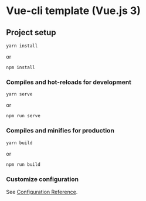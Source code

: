 # Vue-cli template (Vue.js 3)

## Project setup

```
yarn install
```

or

```
npm install
```

### Compiles and hot-reloads for development

```
yarn serve
```

or

```
npm run serve
```

### Compiles and minifies for production

```
yarn build
```

or

```
npm run build
```

### Customize configuration

See [Configuration Reference](https://cli.vuejs.org/config/).
